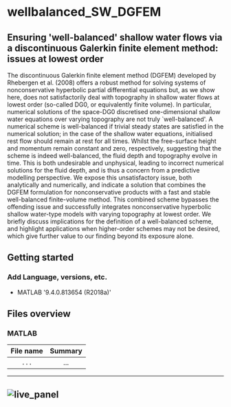 # wellbalanced_SW_DGFEM

## Ensuring 'well-balanced' shallow water flows via a discontinuous Galerkin finite element method: issues at lowest order

The discontinuous Galerkin finite element method (DGFEM) developed by Rhebergen et al. (2008) offers a robust method for solving systems of nonconservative hyperbolic partial differential equations but, as we show here, does not satisfactorily deal with topography in shallow water flows at lowest order (so-called DG0, or equivalently finite volume). In particular, numerical solutions of the space-DG0 discretised one-dimensional shallow water equations over varying topography are not truly `well-balanced'. A numerical scheme is well-balanced if trivial steady states are satisfied in the numerical solution; in the case of the shallow water equations, initialised rest flow should remain at rest for all times. Whilst the free-surface height and momentum remain constant and zero, respectively, suggesting that the scheme is indeed well-balanced, the fluid depth and topography evolve in time. This is both undesirable and unphysical, leading to incorrect numerical solutions for the fluid depth, and is thus a concern from a predictive modelling perspective. We expose this unsatisfactory issue, both analytically and numerically, and indicate a solution that combines the DGFEM formulation for nonconservative products with a fast and stable well-balanced finite-volume method. This combined scheme bypasses the offending issue and successfully integrates nonconservative hyperbolic shallow water-type models with varying topography at lowest order. We briefly discuss implications for the definition of a well-balanced scheme, and highlight applications when higher-order schemes may not be desired, which give further value to our finding beyond its exposure alone.

## Getting started
### Add Language, versions, etc.
* MATLAB '9.4.0.813654 (R2018a)'

## Files overview
### MATLAB

File name                   |  Summary
:--------------------------:|:--------------------------:
```...```          |  ...

---
![live_panel](MATLAB/mov/wetro2_Nk_100_Tend_1000.gif)
---